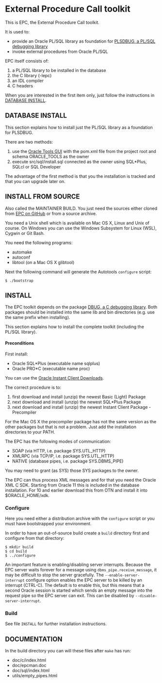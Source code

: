# External Procedure Call toolkit

This is EPC, the External Procedure Call toolkit.

It is used to:
- provide an Oracle PL/SQL library as foundation for [PLSDBUG, a PL/SQL debugging library](https://github.com/TransferWare/plsdbug)
- invoke external procedures from Oracle PL/SQL

EPC itself consists of:
1. a PL/SQL library to be installed in the database
2. the C library (-lepc)
3. an IDL compiler
4. C headers

When you are interested in the first item only, just follow the instructions
in [DATABASE INSTALL](#database-install).

## DATABASE INSTALL

This section explains how to install just the PL/SQL library as a foundation for PLSDBUG.

There are two methods:
1. use the [Oracle Tools GUI](https://github.com/paulissoft/oracle-tools-gui)
with the pom.xml file from the project root and schema ORACLE_TOOLS as the owner
2. execute src/sql/install.sql connected as the owner using SQL*Plus, SQLcl or SQL Developer

The advantage of the first method is that you the installation is tracked and
that you can upgrade later on.

## INSTALL FROM SOURCE

Also called the MAINTAINER BUILD. You just need the sources either cloned from [EPC on GitHub](https://github.com/TransferWare/epc) or from a source archive.

You need a Unix shell which is available on Mac OS X, Linux and Unix of course.
On Windows you can use the Windows Subsystem for Linux (WSL), Cygwin or Git Bash.

You need the following programs:
- automake
- autoconf
- libtool (on a Mac OS X glibtool)

Next the following command will generate the Autotools `configure` script:

```
$ ./bootstrap
```

## INSTALL

The EPC toolkit depends on the package [DBUG, a C debugging
library](https://github.com/TransferWare/dbug). Both packages should be
installed into the same lib and bin directories (e.g. use the same prefix when
installing).

This section explains how to install the complete toolkit (including the PL/SQL library).

#### Preconditions

First install:
- Oracle SQL*Plus (executable name sqlplus)
- Oracle PRO*C (executable name proc)

You can use the [Oracle Instant Client Downloads](https://www.oracle.com/database/technologies/instant-client/downloads.html).

The correct procedure is to:
1. first download and install (unzip) the newest Basic (Light) Package
2. next download and install (unzip) the newest SQL*Plus Package
3. next download and install (unzip) the newest Instant Client Package - Precompiler

For the Mac OS X the precompiler package has not the same version as the other packages but that is not a problem. Just add the installation directories to your PATH.

The EPC has the following modes of communication:
- SOAP (via HTTP, i.e. package SYS.UTL_HTTP)
- XMLRPC (via TCP/IP, i.e. package SYS.UTL_HTTP)
- NATIVE (database pipes, i.e. package SYS.DBMS_PIPE)

You may need to grant (as SYS) those SYS packages to the owner.

The EPC can thus process XML messages and for that you need the Oracle XML C
SDK. Starting from Oracle 11 this is included in the database
installation. For 10 and earlier download this from OTN and install it into
$ORACLE_HOME/xdk.

### Configure

Here you need either a distribution archive with the `configure` script or you must have bootstrapped your environment.

In order to have an out-of-source build create a `build` directory first and configure from that directory:

```
$ mkdir build
$ cd build
$ ../configure
```

An important feature is enabling/disabling server interrupts. Because
the EPC server waits forever for a message using
`dbms_pipe.receive_message`, it may be difficult to stop the server
gracefully. The `--enable-server-interrupt` configure option enables the
EPC server to be killed by an interrupt (CTRL-C). The default is to
enable this, but this means that a second Oracle session is started
which sends an empty message into the request pipe so the EPC server can
exit. This can be disabled by `--disable-server-interrupt`.

### Build

See file `INSTALL` for further installation instructions.

## DOCUMENTATION

In the build directory you can will these files after `make` has run:
- doc/c/index.html
- doc/epcman.doc
- doc/sql/index.html
- utils/empty_pipes.html
